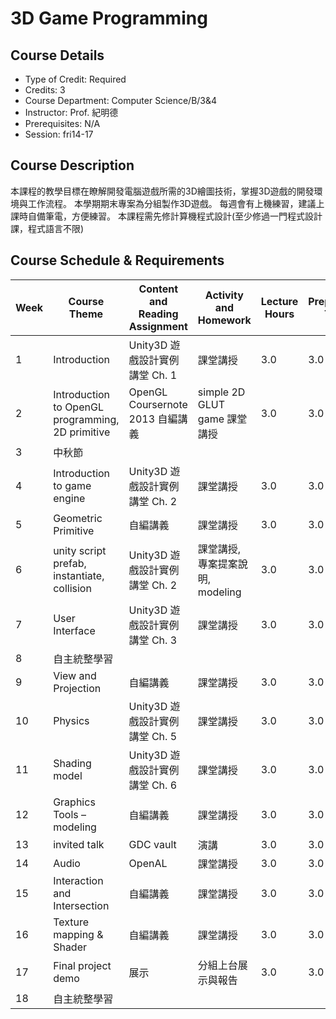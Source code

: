 # 3D Game Programming

## Course Details
- Type of Credit: Required
- Credits: 3
- Course Department: Computer Science/B/3&4
- Instructor: Prof. 紀明德
- Prerequisites: N/A
- Session: fri14-17

## Course Description
本課程的教學目標在瞭解開發電腦遊戲所需的3D繪圖技術，掌握3D遊戲的開發環境與工作流程。
本學期期末專案為分組製作3D遊戲。
每週會有上機練習，建議上課時自備筆電，方便練習。
本課程需先修計算機程式設計(至少修過一門程式設計課，程式語言不限)

## Course Schedule & Requirements
| Week | Course Theme                          | Content and Reading Assignment                   | Activity and Homework                        | Lecture Hours | Preparation Time |
|------|---------------------------------------|-------------------------------------------------|---------------------------------------------|----------------|------------------|
| 1    | Introduction                          | Unity3D 遊戲設計實例講堂 Ch. 1                   | 課堂講授                                      | 3.0            | 3.0              |
| 2    | Introduction to OpenGL programming, 2D primitive | OpenGL Coursernote 2013 自編講義                  | simple 2D GLUT game 課堂講授                | 3.0            | 3.0              |
| 3    | 中秋節                                |                                                 |                                             |                |                  |
| 4    | Introduction to game engine           | Unity3D 遊戲設計實例講堂 Ch. 2                   | 課堂講授                                      | 3.0            | 3.0              |
| 5    | Geometric Primitive                   | 自編講義                                        | 課堂講授                                      | 3.0            | 3.0              |
| 6    | unity script prefab, instantiate, collision | Unity3D 遊戲設計實例講堂 Ch. 2                   | 課堂講授, 專案提案說明, modeling              | 3.0            | 3.0              |
| 7    | User Interface                        | Unity3D 遊戲設計實例講堂 Ch. 3                   | 課堂講授                                      | 3.0            | 3.0              |
| 8    | 自主統整學習                          |                                                 |                                             |                |                  |
| 9    | View and Projection                   | 自編講義                                        | 課堂講授                                      | 3.0            | 3.0              |
| 10   | Physics                               | Unity3D 遊戲設計實例講堂 Ch. 5                   | 課堂講授                                      | 3.0            | 3.0              |
| 11   | Shading model                         | Unity3D 遊戲設計實例講堂 Ch. 6                   | 課堂講授                                      | 3.0            | 3.0              |
| 12   | Graphics Tools – modeling             | 自編講義                                        | 課堂講授                                      | 3.0            | 3.0              |
| 13   | invited talk                          | GDC vault                                       | 演講                                        | 3.0            | 3.0              |
| 14   | Audio                                 | OpenAL                                          | 課堂講授                                      | 3.0            | 3.0              |
| 15   | Interaction and Intersection          | 自編講義                                        | 課堂講授                                      | 3.0            | 3.0              |
| 16   | Texture mapping & Shader              | 自編講義                                        | 課堂講授                                      | 3.0            | 3.0              |
| 17   | Final project demo                    | 展示                                             | 分組上台展示與報告                            | 3.0            | 3.0              |
| 18   | 自主統整學習                          |                                                 |                                             |                |                  |